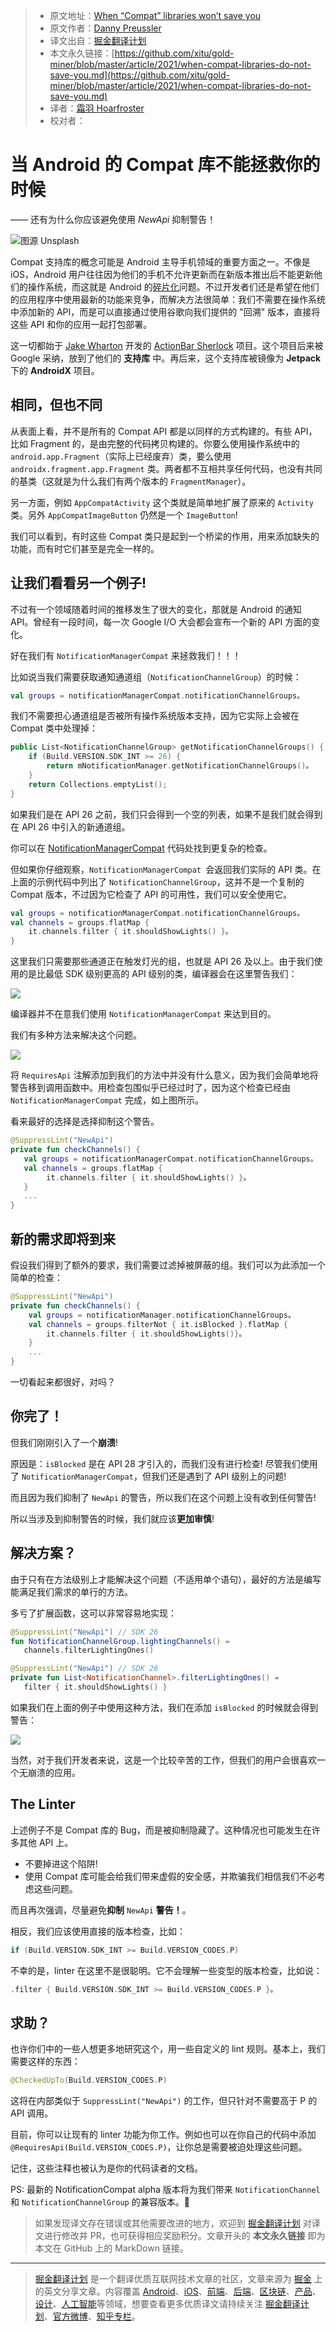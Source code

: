 > * 原文地址：[When “Compat” libraries won’t save you](https://proandroiddev.com/when-compat-libraries-do-not-save-you-dc55f16b4160)
> * 原文作者：[Danny Preussler](https://dpreussler.medium.com)
> * 译文出自：[掘金翻译计划](https://github.com/xitu/gold-miner)
> * 本文永久链接：[https://github.com/xitu/gold-miner/blob/master/article/2021/when-compat-libraries-do-not-save-you.md](https://github.com/xitu/gold-miner/blob/master/article/2021/when-compat-libraries-do-not-save-you.md)
> * 译者：[霜羽 Hoarfroster](https://github.com/Hoarfroster)
> * 校对者：

# 当 Android 的 Compat 库不能拯救你的时候

—— 还有为什么你应该避免使用 *NewApi* 抑制警告！

![图源 [Unsplash](https://unsplash.com/photos/EgGIPA68Nwo)](https://miro.medium.com/max/12000/1*_UZ7BojQmk2vRCTx6XIdLA.jpeg)

Compat 支持库的概念可能是 Android 主导手机领域的重要方面之一。不像是 iOS，Android 用户往往因为他们的手机不允许更新而在新版本推出后不能更新他们的操作系统，而这就是 Android 的[碎片化](https://www.androidauthority.com/android-fragmentation-linux-kernel-1057450/)问题。不过开发者们还是希望在他们的应用程序中使用最新的功能来竞争，而解决方法很简单：我们不需要在操作系统中添加新的 API，而是可以直接通过使用谷歌向我们提供的 "回溯" 版本，直接将这些 API 和你的应用一起打包部署。

这一切都始于 [Jake Wharton](https://medium.com/u/8ddd94878165) 开发的 [ActionBar Sherlock](https://github.com/JakeWharton/ActionBarSherlock) 项目。这个项目后来被 Google 采纳，放到了他们的 **支持库** 中。再后来，这个支持库被镜像为 **Jetpack** 下的 **AndroidX** 项目。

## 相同，但也不同

从表面上看，并不是所有的 Compat API 都是以同样的方式构建的。有些 API，比如 Fragment 的，是由完整的代码拷贝构建的。你要么使用操作系统中的 `android.app.Fragment`（实际上已经废弃）类，要么使用 `androidx.fragment.app.Fragment` 类。两者都不互相共享任何代码，也没有共同的基类（这就是为什么我们有两个版本的 `FragmentManager`）。

另一方面，例如 `AppCompatActivity` 这个类就是简单地扩展了原来的 `Activity` 类。另外 `AppCompatImageButton` 仍然是一个 `ImageButton`!

我们可以看到，有时这些 Compat 类只是起到一个桥梁的作用，用来添加缺失的功能，而有时它们甚至是完全一样的。

## 让我们看看另一个例子!

不过有一个领域随着时间的推移发生了很大的变化，那就是 Android 的通知 API。曾经有一段时间，每一次 Google I/O 大会都会宣布一个新的 API 方面的变化。

好在我们有 `NotificationManagerCompat` 来拯救我们！！！

比如说当我们需要获取通知通道组（`NotificationChannelGroup`）的时候：

```kotlin
val groups = notificationManagerCompat.notificationChannelGroups。
```

我们不需要担心通道组是否被所有操作系统版本支持，因为它实际上会被在 Compat 类中处理掉：

```kotlin
public List<NotificationChannelGroup> getNotificationChannelGroups() {
    if (Build.VERSION.SDK_INT >= 26) {
        return mNotificationManager.getNotificationChannelGroups()。
    }
    return Collections.emptyList();
}
```

如果我们是在 API 26 之前，我们只会得到一个空的列表，如果不是我们就会得到在 API 26 中引入的新通道组。

你可以在 [NotificationManagerCompat](https://github.com/androidx/androidx/blob/androidx-main/core/core/src/main/java/androidx/core/app/NotificationManagerCompat.java#L230) 代码处找到更复杂的检查。

但如果你仔细观察，`NotificationManagerCompat `会返回我们实际的 API 类。在上面的示例代码中列出了 `NotificationChannelGroup`，这并不是一个复制的 Compat 版本，不过因为它检查了 API 的可用性，我们可以安全使用它。

```kotlin
val groups = notificationManagerCompat.notificationChannelGroups。
val channels = groups.flatMap {
    it.channels.filter { it.shouldShowLights() }。
}
```

这里我们只需要那些通道正在触发灯光的组，也就是 API 26 及以上。由于我们使用的是比最低 SDK 级别更高的 API 级别的类，编译器会在这里警告我们：

![](https://miro.medium.com/max/1692/1*WWdcZVLzzaXduUd1RT0vBg.png)

编译器并不在意我们使用 `NotificationManagerCompat` 来达到目的。

我们有多种方法来解决这个问题。

![](https://miro.medium.com/max/1816/1*L_wx_xAhVMYE0SVzE7_AJw.png)

将 `RequiresApi` 注解添加到我们的方法中并没有什么意义，因为我们会简单地将警告移到调用函数中。用检查包围似乎已经过时了，因为这个检查已经由 `NotificationManagerCompat` 完成，如上图所示。

看来最好的选择是选择抑制这个警告。

```kotlin
@SuppressLint("NewApi")
private fun checkChannels() {
   val groups = notificationManagerCompat.notificationChannelGroups。
   val channels = groups.flatMap {
        it.channels.filter { it.shouldShowLights() }。
   }
   ...
}
```

## 新的需求即将到来

假设我们得到了额外的要求，我们需要过滤掉被屏蔽的组。我们可以为此添加一个简单的检查：

```kotlin
@SuppressLint("NewApi")
private fun checkChannels() {
    val groups = notificationManager.notificationChannelGroups。
    val channels = groups.filterNot { it.isBlocked }.flatMap {
        it.channels.filter { it.shouldShowLights()}。
    }
    ...
}
```

一切看起来都很好，对吗？

## 你完了！

但我们刚刚引入了一个**崩溃**! 

原因是：`isBlocked` 是在 API 28 才引入的，而我们没有进行检查! 尽管我们使用了 `NotificationManagerCompat`，但我们还是遇到了 API 级别上的问题!

而且因为我们抑制了 `NewApi` 的警告，所以我们在这个问题上没有收到任何警告!

所以当涉及到抑制警告的时候，我们就应该**更加审慎**!

## 解决方案？

由于只有在方法级别上才能解决这个问题（不适用单个语句），最好的方法是编写能满足我们需求的单行的方法。

多亏了扩展函数，这可以非常容易地实现：

```kotlin
@SuppressLint("NewApi") // SDK 26
fun NotificationChannelGroup.lightingChannels() = 
   channels.filterLightingOnes()

@SuppressLint("NewApi") // SDK 26
private fun List<NotificationChannel>.filterLightingOnes() = 
   filter { it.shouldShowLights() }
```

如果我们在上面的例子中使用这种方法，我们在添加 `isBlocked` 的时候就会得到警告：

![](https://miro.medium.com/max/3032/1*OpkxXOXSGueoW_TyJyXw3A.png)

当然，对于我们开发者来说，这是一个比较辛苦的工作，但我们的用户会很喜欢一个无崩溃的应用。

## The Linter

上述例子不是 Compat 库的 Bug，而是被抑制隐藏了。这种情况也可能发生在许多其他 API 上。

* 不要掉进这个陷阱!  
* 使用 Compat 库可能会给我们带来虚假的安全感，并欺骗我们相信我们不必考虑这些问题。

而且再次强调，尽量避免**抑制** `NewApi` **警告！**。

相反，我们应该使用直接的版本检查，比如：

```kotlin
if (Build.VERSION.SDK_INT >= Build.VERSION_CODES.P)
```

不幸的是，linter 在这里不是很聪明。它不会理解一些变型的版本检查，比如说：

```kotlin
.filter { Build.VERSION.SDK_INT >= Build.VERSION_CODES.P }。
```

## 求助？

也许你们中的一些人想更多地研究这个，用一些自定义的 lint 规则。基本上，我们需要这样的东西：

```kotlin
@CheckedUpTo(Build.VERSION_CODES.P)
```

这将在内部类似于 `SuppressLint("NewApi")` 的工作，但只针对不需要高于 P 的 API 调用。

目前，你可以让现有的 linter 功能为你工作。例如也可以在你自己的代码中添加 `@RequiresApi(Build.VERSION_CODES.P)`，让你总是需要被迫处理这些问题。

记住，这些注释也被认为是你的代码读者的文档。

PS: 最新的 NotificationCompat alpha 版本将为我们带来 `NotificationChannel` 和 `NotificationChannelGroup` 的兼容版本。🥳

> 如果发现译文存在错误或其他需要改进的地方，欢迎到 [掘金翻译计划](https://github.com/xitu/gold-miner) 对译文进行修改并 PR，也可获得相应奖励积分。文章开头的 **本文永久链接** 即为本文在 GitHub 上的 MarkDown 链接。

---

> [掘金翻译计划](https://github.com/xitu/gold-miner) 是一个翻译优质互联网技术文章的社区，文章来源为 [掘金](https://juejin.im) 上的英文分享文章。内容覆盖 [Android](https://github.com/xitu/gold-miner#android)、[iOS](https://github.com/xitu/gold-miner#ios)、[前端](https://github.com/xitu/gold-miner#前端)、[后端](https://github.com/xitu/gold-miner#后端)、[区块链](https://github.com/xitu/gold-miner#区块链)、[产品](https://github.com/xitu/gold-miner#产品)、[设计](https://github.com/xitu/gold-miner#设计)、[人工智能](https://github.com/xitu/gold-miner#人工智能)等领域，想要查看更多优质译文请持续关注 [掘金翻译计划](https://github.com/xitu/gold-miner)、[官方微博](http://weibo.com/juejinfanyi)、[知乎专栏](https://zhuanlan.zhihu.com/juejinfanyi)。
